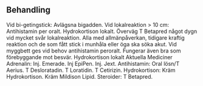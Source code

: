 ## Behandling

Vid bi-getingstick: Avlägsna bigadden. Vid lokalreaktion > 10 cm: Antihistamin per oralt. Hydrokortison lokalt. Överväg T Betapred något dygn vid mycket svår lokalreaktion. Alla med allmänpåverkan, tidigare kraftig reaktion och de som fått stick i munhåla eller öga ska söka akut.
Vid myggbett ges vid behov antihistamin peroralt. Fungerar även bra som förebyggande mot besvär. Hydrokortison lokalt
Aktuella Mediciner
Adrenalin: Inj. Emerade. Inj EpiPen. Inj. Jext.
Antihistamin: Oral lösn/T Aerius. T Desloratadin. T Loratidin. T Cetirizin.
Hydrokortison: Kräm Hydrokortison. Kräm Mildison Lipid.
Steroider: T Betapred.

